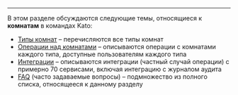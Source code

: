 ***

В этом разделе обсуждаются следующие темы, относящиеся к **комнатам** в командах Kato:

 - [Типы комнат](/articles/ru/rooms/room-types) – перечисляются все типы комнат 
 - [Операции над комнатами](/articles/ru/rooms/operations) – описываются операции с комнатами каждого типа, доступные пользователям каждого типа 
 - [Интеграции](/articles/ru/rooms/integrations) – описываются интеграции (частный случай операции) с примерно 70 сервисами, включая интеграцию с журналом аудита
 - [FAQ](/articles/ru/rooms/faq-rooms) (часто задаваемые вопросы) – подмножество из полного списка, относящееся к данному разделу
